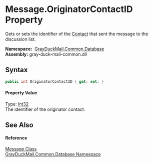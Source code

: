 Message.OriginatorContactID Property
====================================
Gets or sets the identifier of the [Contact][1] that sent the message to the discussion list.

  **Namespace:**  [GrayDuckMail.Common.Database][2]  
  **Assembly:** gray-duck-mail-common.dll

Syntax
------

```csharp
public int OriginatorContactID { get; set; }
```

#### Property Value
Type: [Int32][3]  
 The identifier of the originator contact. 

See Also
--------

#### Reference
[Message Class][4]  
[GrayDuckMail.Common.Database Namespace][2]  

[1]: ../Contact/README.md
[2]: ../README.md
[3]: https://docs.microsoft.com/dotnet/api/system.int32
[4]: README.md